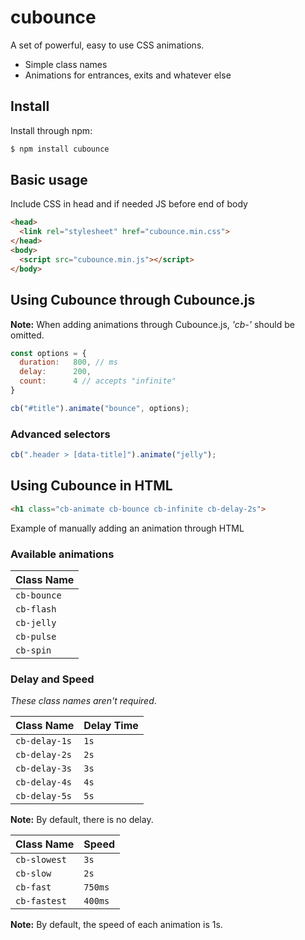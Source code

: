 # cubounce

A set of powerful, easy to use CSS animations.

* Simple class names
* Animations for entrances, exits and whatever else

## Install

Install through npm:

```bash
$ npm install cubounce
```

## Basic usage

Include CSS in head and if needed JS before end of body

```html
<head>
  <link rel="stylesheet" href="cubounce.min.css">
</head>
<body>
  <script src="cubounce.min.js"></script>
</body>
```

## Using Cubounce through Cubounce.js

**Note:** When adding animations through Cubounce.js, _'cb-'_ should be omitted.

```javascript
const options = {
  duration:   800, // ms
  delay:      200,
  count:      4 // accepts "infinite"
}

cb("#title").animate("bounce", options);
```

### Advanced selectors

```javascript
cb(".header > [data-title]").animate("jelly");
```

## Using Cubounce in HTML

```html
<h1 class="cb-animate cb-bounce cb-infinite cb-delay-2s">
```

Example of manually adding an animation through HTML

### Available animations

| Class Name  |
| ----------- |
| `cb-bounce` |
| `cb-flash`  |
| `cb-jelly`  |
| `cb-pulse`  |
| `cb-spin`   |

### Delay and Speed

_These class names aren't required_.

| Class Name    | Delay Time |
| ------------- | ---------- |
| `cb-delay-1s` | `1s`       |
| `cb-delay-2s` | `2s`       |
| `cb-delay-3s` | `3s`       |
| `cb-delay-4s` | `4s`       |
| `cb-delay-5s` | `5s`       |

**Note:** By default, there is no delay.

| Class Name   | Speed      |
| ------------ | ---------- |
| `cb-slowest` | `3s`       |
| `cb-slow`    | `2s`       |
| `cb-fast`    | `750ms`    |
| `cb-fastest` | `400ms`    |

**Note:** By default, the speed of each animation is 1s.